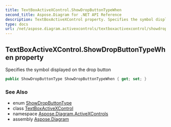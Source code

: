 ```yaml
---
title: TextBoxActiveXControl.ShowDropButtonTypeWhen
second_title: Aspose.Diagram for .NET API Reference
description: TextBoxActiveXControl property. Specifies the symbol displayed on the drop button
type: docs
url: /net/aspose.diagram.activexcontrols/textboxactivexcontrol/showdropbuttontypewhen/
---
```

## TextBoxActiveXControl.ShowDropButtonTypeWhen property

Specifies the symbol displayed on the drop button

```csharp
public ShowDropButtonType ShowDropButtonTypeWhen { get; set; }
```

### See Also

* enum [ShowDropButtonType](../../showdropbuttontype/)
* class [TextBoxActiveXControl](../)
* namespace [Aspose.Diagram.ActiveXControls](../../textboxactivexcontrol/)
* assembly [Aspose.Diagram](../../../)


